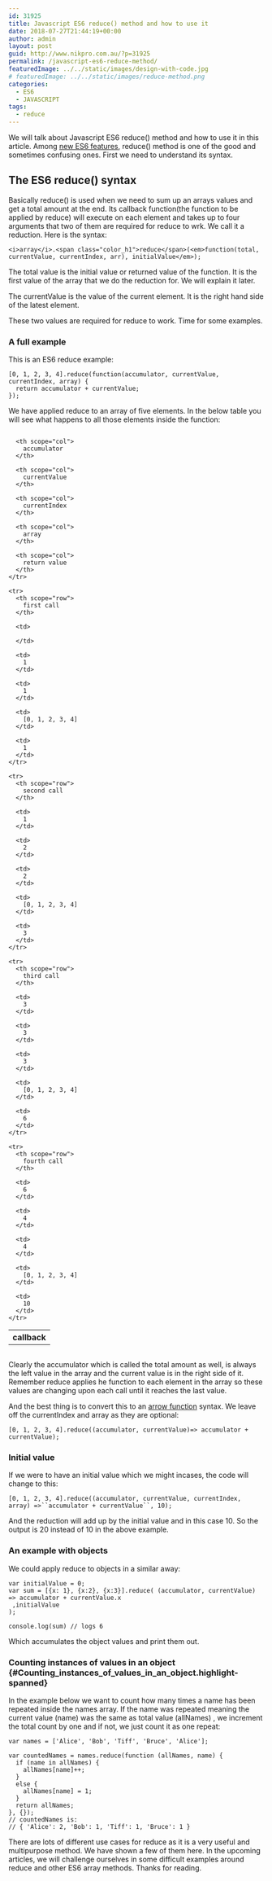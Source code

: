 ```yaml
---
id: 31925
title: Javascript ES6 reduce() method and how to use it
date: 2018-07-27T21:44:19+00:00
author: admin
layout: post
guid: http://www.nikpro.com.au/?p=31925
permalink: /javascript-es6-reduce-method/
featuredImage: ../../static/images/design-with-code.jpg
# featuredImage: ../../static/images/reduce-method.png
categories:
  - ES6
  - JAVASCRIPT
tags:
  - reduce
---
```

We will talk about Javascript ES6 reduce() method and how to use it in this article. Among [new ES6 features](http://www.nikpro.com.au/javascript-es6-maps-with-examples/), reduce() method is one of the good and sometimes confusing ones. First we need to understand its syntax.

## The ES6 reduce() syntax

Basically reduce() is used when we need to sum up an arrays values and get a total amount at the end. Its callback function(the function to be applied by reduce) will execute on each element and takes up to four arguments that two of them are required for reduce to wrk. We call it a reduction. Here is the syntax:

`<i>array</i>.<span class="color_h1">reduce</span>(<em>function(total, currentValue, currentIndex, arr), initialValue</em>);`

The total value is the initial value or returned value of the function. It is the first value of the array that we do the reduction for. We will explain it later.

The currentValue is the value of the current element. It is the right hand side of the latest element.

These two values are required for reduce to work. Time for some examples.

### A full example

This is an ES6 reduce example:

`[0, 1, 2, 3, 4].reduce(function(accumulator, currentValue, currentIndex, array) {`  
`  return accumulator + currentValue;`  
`});`

We have applied reduce to an array of five elements. In the below table you will see what happens to all those elements inside the function:

<div style="overflow-x: auto;">
  <table>
    <tr>
      <th scope="col">
        callback
      </th>
      
      <th scope="col">
        accumulator
      </th>
      
      <th scope="col">
        currentValue
      </th>
      
      <th scope="col">
        currentIndex
      </th>
      
      <th scope="col">
        array
      </th>
      
      <th scope="col">
        return value
      </th>
    </tr>
    
    <tr>
      <th scope="row">
        first call
      </th>
      
      <td>
        
      </td>
      
      <td>
        1
      </td>
      
      <td>
        1
      </td>
      
      <td>
        [0, 1, 2, 3, 4]
      </td>
      
      <td>
        1
      </td>
    </tr>
    
    <tr>
      <th scope="row">
        second call
      </th>
      
      <td>
        1
      </td>
      
      <td>
        2
      </td>
      
      <td>
        2
      </td>
      
      <td>
        [0, 1, 2, 3, 4]
      </td>
      
      <td>
        3
      </td>
    </tr>
    
    <tr>
      <th scope="row">
        third call
      </th>
      
      <td>
        3
      </td>
      
      <td>
        3
      </td>
      
      <td>
        3
      </td>
      
      <td>
        [0, 1, 2, 3, 4]
      </td>
      
      <td>
        6
      </td>
    </tr>
    
    <tr>
      <th scope="row">
        fourth call
      </th>
      
      <td>
        6
      </td>
      
      <td>
        4
      </td>
      
      <td>
        4
      </td>
      
      <td>
        [0, 1, 2, 3, 4]
      </td>
      
      <td>
        10
      </td>
    </tr>
  </table>
</div>

Clearly the accumulator which is called the total amount as well, is always the left value in the array and the current value is in the right side of it. Remember reduce applies he function to each element in the array so these values are changing upon each call until it reaches the last value.

And the best thing is to convert this to an [arrow function](http://www.nikpro.com.au/all-you-need-to-know-about-arrow-functions-in-javascript/) syntax. We leave off the currentIndex and array as they are optional:

`[0, 1, 2, 3, 4].reduce((accumulator, currentValue)=> accumulator + currentValue);`

### Initial value

If we were to have an initial value which we might incases, the code will change to this:

`[0, 1, 2, 3, 4].reduce((accumulator, currentValue, currentIndex, array) =>``accumulator + currentValue``, 10);`

And the reduction will add up by the initial value and in this case 10. So the output is 20 instead of 10 in the above example.

### An example with objects

We could apply reduce to objects in a similar away:

`var initialValue = 0;`  
`var sum = [{x: 1}, {x:2}, {x:3}].reduce( (accumulator, currentValue) => accumulator + currentValue.x`  
` ,initialValue`  
`);`

`console.log(sum) // logs 6`

Which accumulates the object values and print them out.

### <span class="highlight-span">Counting instances of values in an object</span> {#Counting_instances_of_values_in_an_object.highlight-spanned}

In the example below we want to count how many times a name has been repeated inside the names array. If the name was repeated meaning the current value (name) was the same as total value (allNames) , we increment the total count by one and if not, we just count it as one repeat:

`var names = ['Alice', 'Bob', 'Tiff', 'Bruce', 'Alice'];`

`var countedNames = names.reduce(function (allNames, name) { `  
`  if (name in allNames) {`  
`    allNames[name]++;`  
`  }`  
`  else {`  
`    allNames[name] = 1;`  
`  }`  
`  return allNames;`  
`}, {});`  
`// countedNames is:`  
`// { 'Alice': 2, 'Bob': 1, 'Tiff': 1, 'Bruce': 1 }`

There are lots of different use cases for reduce as it is a very useful and multipurpose method. We have shown a few of them here. In the upcoming articles, we will challenge ourselves in some difficult examples around reduce and other ES6 array methods. Thanks for reading.